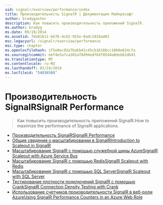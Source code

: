 ```yaml
---
uid: signalr/overview/performance/index
title: Производительность SignalR | Документация Майкрософт
author: bradygaster
description: Как повысить производительность приложений SignalR.
ms.author: bradyg
ms.date: 09/19/2014
ms.assetid: fda81611-b67b-4c62-915e-8adc1924a401
msc.legacyurl: /signalr/overview/performance
msc.type: chapter
ms.openlocfilehash: 1f5e0ec92a7babb41c45cb16166cc1060e824cfa
ms.sourcegitcommit: ebf4e5a7ca301af8494edf64f85d4a8deb61d641
ms.translationtype: MT
ms.contentlocale: ru-RU
ms.lasthandoff: 01/24/2019
ms.locfileid: "54836588"
---
```

<a name="signalr-performance"></a><span data-ttu-id="a9da0-103">Производительность SignalR</span><span class="sxs-lookup"><span data-stu-id="a9da0-103">SignalR Performance</span></span>
====================
> <span data-ttu-id="a9da0-104">Как повысить производительность приложений SignalR.</span><span class="sxs-lookup"><span data-stu-id="a9da0-104">How to maximize the performance of SignalR applications.</span></span>


- [<span data-ttu-id="a9da0-105">Производительность SignalR</span><span class="sxs-lookup"><span data-stu-id="a9da0-105">SignalR Performance</span></span>](signalr-performance.md)
- [<span data-ttu-id="a9da0-106">Общие сведения о масштабировании в SignalR</span><span class="sxs-lookup"><span data-stu-id="a9da0-106">Introduction to Scaleout in SignalR</span></span>](scaleout-in-signalr.md)
- [<span data-ttu-id="a9da0-107">Масштабирование SignalR с помощью служебной шины Azure</span><span class="sxs-lookup"><span data-stu-id="a9da0-107">SignalR Scaleout with Azure Service Bus</span></span>](scaleout-with-windows-azure-service-bus.md)
- [<span data-ttu-id="a9da0-108">Масштабирование SignalR с помощью Redis</span><span class="sxs-lookup"><span data-stu-id="a9da0-108">SignalR Scaleout with Redis</span></span>](scaleout-with-redis.md)
- [<span data-ttu-id="a9da0-109">Масштабирование SignalR с помощью SQL Server</span><span class="sxs-lookup"><span data-stu-id="a9da0-109">SignalR Scaleout with SQL Server</span></span>](scaleout-with-sql-server.md)
- [<span data-ttu-id="a9da0-110">Тестирование плотности подключений SignalR с помощью Crank</span><span class="sxs-lookup"><span data-stu-id="a9da0-110">SignalR Connection Density Testing with Crank</span></span>](signalr-connection-density-testing-with-crank.md)
- [<span data-ttu-id="a9da0-111">Использование счетчиков производительности SignalR в веб-роли Azure</span><span class="sxs-lookup"><span data-stu-id="a9da0-111">Using SignalR Performance Counters in an Azure Web Role</span></span>](using-signalr-performance-counters-in-an-azure-web-role.md)
